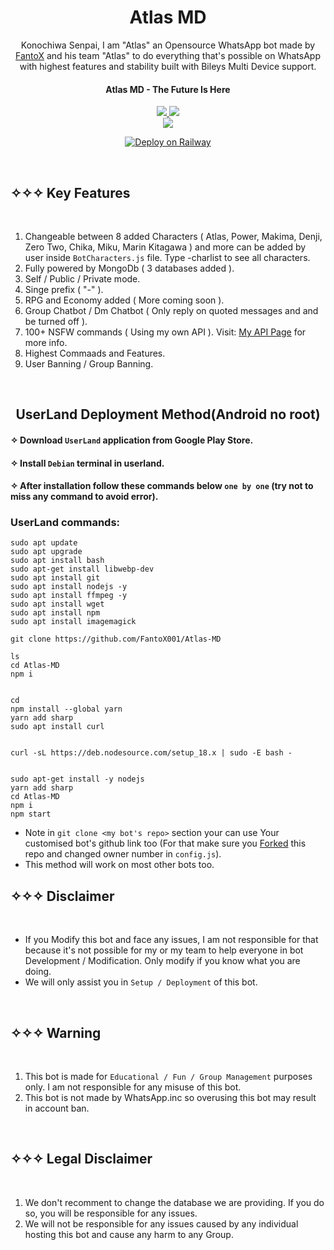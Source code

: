 

<h1 align="center"> Atlas MD
</h1>

<p align="center"> 
  Konochiwa Senpai, I am "Atlas" an Opensource WhatsApp bot made by <a href="https://github.com/FantoX001">FantoX</a> and his team "Atlas" to do everything that's possible on WhatsApp with highest features and stability built with Bileys Multi Device support.

<h4 align="center"> Atlas MD - The Future Is Here
</h4>

<p align="center">
  <a href="https://github.com/FantoX001/Atlas-MD/fork">
    <img src="https://img.shields.io/github/forks/FantoX001/Atlas-MD?label=Fork&style=social">
    
    
  <a href="https://github.com/FantoX001/Atlas-MD/stargazers">
    <img src="https://img.shields.io/github/stars/FantoX001/Atlas-MD?style=social">
  </a>

<br>

<a href="https://github.com/FantoX001/Atlas-MD">
    <img src="https://visitor-badge.glitch.me/badge?page_id=https://github.com/FantoX001/Atlas-MD.visitor-badge&left_text=Total%20People%20Visited">
  </a>
  
  
<p align="center">
    <!--[![Deploy on Railway](https://railway.app/button.svg)](https://railway.app/new/template/C_B2P7) -->
    <a href="https://railway.app/new/template/C_B2P7">
    <img src="https://railway.app/button.svg" alt="Deploy on Railway">
    </a>
</p>




<br>

## ✧✧✧ Key Features

<br>

1. Changeable between 8 added Characters ( Atlas, Power, Makima, Denji, Zero Two, Chika, Miku, Marin Kitagawa ) and more can be added by user inside `BotCharacters.js` file. Type -charlist to see all characters.
2. Fully powered by MongoDb ( 3 databases added ).
3. Self / Public / Private mode.
4. Singe prefix ( "-" ).
5. RPG and Economy added ( More coming soon ).
6. Group Chatbot / Dm Chatbot ( Only reply on quoted messages and and be turned off ).
7. 100+ NSFW commands ( Using my own API ). Visit: [My API Page](https://fantox-api.vercel.app) for more info. 
8. Highest Commaads and Features.
9. User Banning / Group Banning.


<br>


<h2 align="center"> UserLand Deployment Method(Android no root)
</h2>

#### ✧ Download `UserLand` application from Google Play Store.
#### ✧ Install `Debian` terminal in userland.
#### ✧ After installation follow these commands below `one by one` (try not to miss any command to avoid error).

</p>

### UserLand commands:


```
sudo apt update
sudo apt upgrade
sudo apt install bash
sudo apt-get install libwebp-dev
sudo apt install git
sudo apt install nodejs -y
sudo apt install ffmpeg -y
sudo apt install wget
sudo apt install npm
sudo apt install imagemagick

git clone https://github.com/FantoX001/Atlas-MD

ls
cd Atlas-MD
npm i


cd
npm install --global yarn
yarn add sharp
sudo apt install curl


curl -sL https://deb.nodesource.com/setup_18.x | sudo -E bash -


sudo apt-get install -y nodejs
yarn add sharp
cd Atlas-MD
npm i
npm start

``` 
- Note in `git clone <my bot's repo>` section your can use Your customised bot's github link too (For that make sure you [Forked](https://github.com/FantoX001/Atlas-MD/fork) this repo and changed owner number in `config.js`).
- This method will work on most other bots too.


## ✧✧✧ Disclaimer

<br>

- If you Modify this bot and face any issues, I am not responsible for that because it's not possible for my or my team to help everyone in bot Development / Modification. Only modify if you know what you are doing.
- We will only assist you in `Setup / Deployment` of this bot.

<br>


## ✧✧✧ Warning

<br>

1. This bot is made for `Educational / Fun / Group Management` purposes only. I am not responsible for any misuse of this bot.
2. This bot is not made by WhatsApp.inc so overusing this bot may result in account ban.

<br>

## ✧✧✧ Legal Disclaimer

<br>

1. We don't recomment to change the database we are providing. If you do so, you will be responsible for any issues.
2. We will not be responsible for any issues caused by any individual hosting this bot and cause any harm to any Group.

<br>



